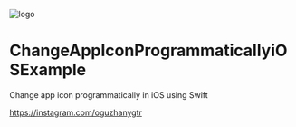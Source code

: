 ![logo](#)
# ChangeAppIconProgrammaticallyiOSExample
Change app icon programmatically in iOS using Swift

https://instagram.com/oguzhanygtr
